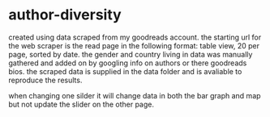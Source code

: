 # author-diversity

created using data scraped from my goodreads account. 
the starting url for the web scraper is the read page in the following format: table view, 20 per page, sorted by date. 
the gender and country living in data was manually gathered and added on by googling info on authors or there goodreads bios. 
the scraped data is supplied in the data folder and is avaliable to reproduce the results. 




when changing one silder it will change data in both the bar graph and map but not update the slider on the other page. 

